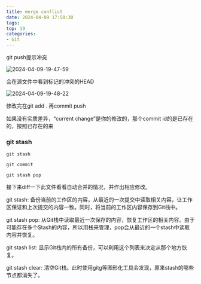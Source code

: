 ```yaml
---
title: merge conflict
date: 2024-04-09 17:58:30
tags:
top: 19
categories:
- Git
---
```


git push提示冲突

![2024-04-09-19-47-59](2024-04-09-19-47-59.png)

会在源文件中看到标记的冲突的HEAD

![2024-04-09-19-48-22](2024-04-09-19-48-22.png)

修改完在git add . 再commit push

如果没有实质差异，“current change”是你的修改的，那个commit id的是已存在的，按照已存在的来


### git stash

    git stash

    git commit

    git stash pop

接下来diff一下此文件看看自动合并的情况，并作出相应修改。

git stash: 备份当前的工作区的内容，从最近的一次提交中读取相关内容，让工作区保证和上次提交的内容一致。同时，将当前的工作区内容保存到Git栈中。

git stash pop: 从Git栈中读取最近一次保存的内容，恢复工作区的相关内容。由于可能存在多个Stash的内容，所以用栈来管理，pop会从最近的一个stash中读取内容并恢复。

git stash list: 显示Git栈内的所有备份，可以利用这个列表来决定从那个地方恢复。

git stash clear: 清空Git栈。此时使用gitg等图形化工具会发现，原来stash的哪些节点都消失了。


